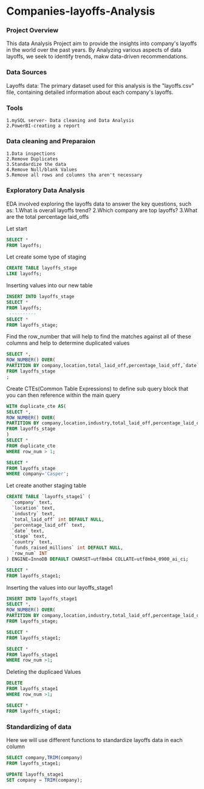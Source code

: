 # Companies-layoffs-Analysis

### Project Overview
 This data Analysis Project aim to provide the insights into company's layoffs in the world over the past years. By Analyzing various aspects of data layoffs, we seek to identify trends, makw data-driven recommendations.

 ### Data Sources
  Layoffs data: The primary dataset used for this analysis is the "layoffs.csv" file, containing detailed information about each company's layoffs.

  ### Tools
    1.mySQL server- Data cleaning and Data Analysis
    2.PowerBI-creating a report

   ### Data cleaning and Preparaion
    1.Data inspections
    2.Remove Duplicates
    3.Standardize the data
    4.Remove Null/blank Values
    5.Remove all rows and columns tha aren't necessary
    
### Exploratory Data Analysis
 EDA involved exploring the layoffs data to answer the key questions, such as:
   1.What is overall layoffs trend?
   2.Which company are top layoffs?
   3.What are the total percentage laid_offs


Let start 

```sql
SELECT *
FROM layoffs;
```
Let create some type of staging
```sql
CREATE TABLE layoffs_stage
LIKE layoffs;
```
Inserting values into our new table
```sql
INSERT INTO layoffs_stage
SELECT *
FROM layoffs;
 ----------
SELECT *
FROM layoffs_stage;
```
Find the row_number that will help to find the matches against all of these columns and help to determine duplicated values
```sql
SELECT *,
ROW_NUMBER() OVER(
PARTITION BY company,location,total_laid_off,percentage_laid_off,`date`) AS row_num
FROM layoffs_stage
;
```
Create CTEs(Common Table Expressions) to define sub query block that you can then reference within the main query
```sql
WITH duplicate_cte AS(
SELECT *,
ROW_NUMBER() OVER(
PARTITION BY company,location,industry,total_laid_off,percentage_laid_off,country,`date`) AS row_num
FROM layoffs_stage
)
SELECT *
FROM duplicate_cte
WHERE row_num > 1;
```
```sql
SELECT *
FROM layoffs_stage
WHERE company='Casper';
```
Let create another staging table
```sql
CREATE TABLE `layoffs_stage1` (
  `company` text,
  `location` text,
  `industry` text,
  `total_laid_off` int DEFAULT NULL,
  `percentage_laid_off` text,
  `date` text,
  `stage` text,
  `country` text,
  `funds_raised_millions` int DEFAULT NULL,
  `row_num` INT
) ENGINE=InnoDB DEFAULT CHARSET=utf8mb4 COLLATE=utf8mb4_0900_ai_ci;
```
```sql
SELECT *
FROM layoffs_stage1;
```
Inserting the values into our layoffs_stage1
```sql
INSERT INTO layoffs_stage1
SELECT *,
ROW_NUMBER() OVER(
PARTITION BY company,location,industry,total_laid_off,percentage_laid_off,country,`date`) AS row_num
FROM layoffs_stage;
```
```sql
SELECT *
FROM layoffs_stage1;
```
```sql
SELECT *
FROM layoffs_stage1
WHERE row_num >1;
```
Deleting the duplicaed Values
```sql
DELETE
FROM layoffs_stage1
WHERE row_num >1;
```
```sql
SELECT *
FROM layoffs_stage1;
```
### Standardizing of data
Here we will use different functions to standardize layoffs data in each column
```sql
SELECT company,TRIM(company)
FROM layoffs_stage1;
```
```sql
UPDATE layoffs_stage1
SET company = TRIM(company);
```

















   
